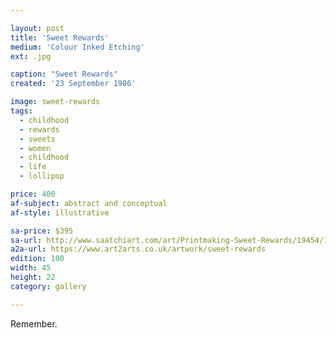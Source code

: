 ```yaml
---

layout: post
title: 'Sweet Rewards'
medium: 'Colour Inked Etching'
ext: .jpg

caption: "Sweet Rewards"
created: '23 September 1986'

image: sweet-rewards
tags:
  - childhood
  - rewards
  - sweets
  - women
  - childhood
  - life
  - lollipop

price: 400
af-subject: abstract and conceptual
af-style: illustrative

sa-price: $395
sa-url: http://www.saatchiart.com/art/Printmaking-Sweet-Rewards/19454/1608030/view
a2a-url: https://www.art2arts.co.uk/artwork/sweet-rewards
edition: 100
width: 45
height: 22
category: gallery

---
```

Remember.
